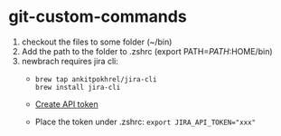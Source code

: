 # git-custom-commands
1. checkout the files to some folder (~/bin)
2. Add the path to the folder to .zshrc (export PATH=$PATH:$HOME/bin)
3. newbrach requires jira cli:
    - ```
      brew tap ankitpokhrel/jira-cli
      brew install jira-cli
      ```
    - [Create API token](https://id.atlassian.com/manage-profile/security/api-tokens)

    - Place the token under .zshrc: `export JIRA_API_TOKEN="xxx"`
